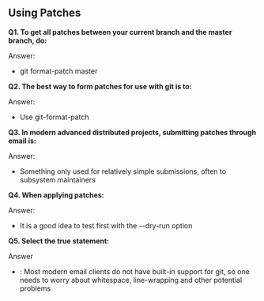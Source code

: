 ## Using Patches

**Q1. To get all patches between your current branch and the master branch, do:**

Answer:
* git format-patch master

**Q2. The best way to form patches for use with git is to:**

Answer:
* Use git-format-patch

**Q3. In modern advanced distributed projects, submitting patches through email is:**

Answer:
* Something only used for relatively simple submissions, often to subsystem maintainers

**Q4. When applying patches:**

Answer:
* It is a good idea to test first with the --dry-run option

**Q5. Select the true statement:**

Answer
* : Most modern email clients do not have built-in support for git, so one needs to worry about whitespace, line-wrapping and other potential problems
